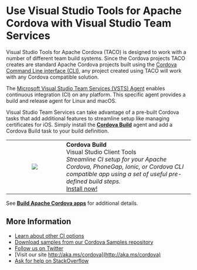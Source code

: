 <properties 
	pageTitle="Use Visual Studio Tools for Apache Cordova with Visual Studio Team Services"
  	description="Use Visual Studio Tools for Apache Cordova with Visual Studio Team Services"
  	services=""
  	documentationCenter=""
  	authors="clantz, johnwargo" />
  <tags 
	ms.technology="cordova" 
	ms.prod="visual-studio-dev15"
    ms.service="na"
    ms.devlang="javascript"
    ms.topic="article"
    ms.tgt_pltfrm="mobile-multiple"
    ms.workload="na"
    ms.date="02/13/2017"
    ms.author="johnwargo"/>

# Use Visual Studio Tools for Apache Cordova with Visual Studio Team Services

Visual Studio Tools for Apache Cordova (TACO) is designed to work with a number of different team build systems. Since the Cordova projects TACO creates are standard Apache Cordova projects built using the [Cordova Command Line interface (CLI)](http://go.microsoft.com/fwlink/?LinkID=533773), any project created using TACO will work with any Cordova compatible solution. 

The [Microsoft Visual Studio Team Services (VSTS) Agent](https://github.com/Microsoft/vsts-agent/blob/master/README.md) enables continuous integration (CI) on any platform. This specific agent provides a build and release agent for Linux and macOS. 

Visual Studio Team Services can take advantage of a pre-built Cordova tasks that add additional features to streamline setup like managing certificates for iOS. Simply install the **[Cordova Build](http://go.microsoft.com/fwlink/?LinkID=691188)** agent and add a Cordova Build task to your build definition. 

<p>
<table style="width: 100%; border-style: none;"><tr>
<td style="width: 140px; text-align: center;"><img src="https://raw.githubusercontent.com/Microsoft/vsts-cordova-tasks/master/docs/media/misc/cordova_logo_white_purple.png" /></td>
<td><strong>Cordova Build</strong><br />
Visual Studio Client Tools<br />
<i>Streamline CI setup for your Apache Cordova, PhoneGap, Ionic, or Cordova CLI compatible app using a set of useful pre-defined build steps.</i><br />
<a href="http://go.microsoft.com/fwlink/?LinkID=691188">Install now!</a>
</td>
</tr></table>
</p>

See **[Build Apache Cordova apps](http://go.microsoft.com/fwlink/?LinkID=691186)** for additional details.

## More Information

+	[Learn about other CI options](./vs-taco-ci.md)
+	[Download samples from our Cordova Samples repository](http://github.com/Microsoft/cordova-samples)
+	[Follow us on Twitter](https://twitter.com/VSCordovaTools)
+	[Visit our site http://aka.ms/cordova](http://aka.ms/cordova)
+	[Ask for help on StackOverflow](http://stackoverflow.com/questions/tagged/visual-studio-cordova)
